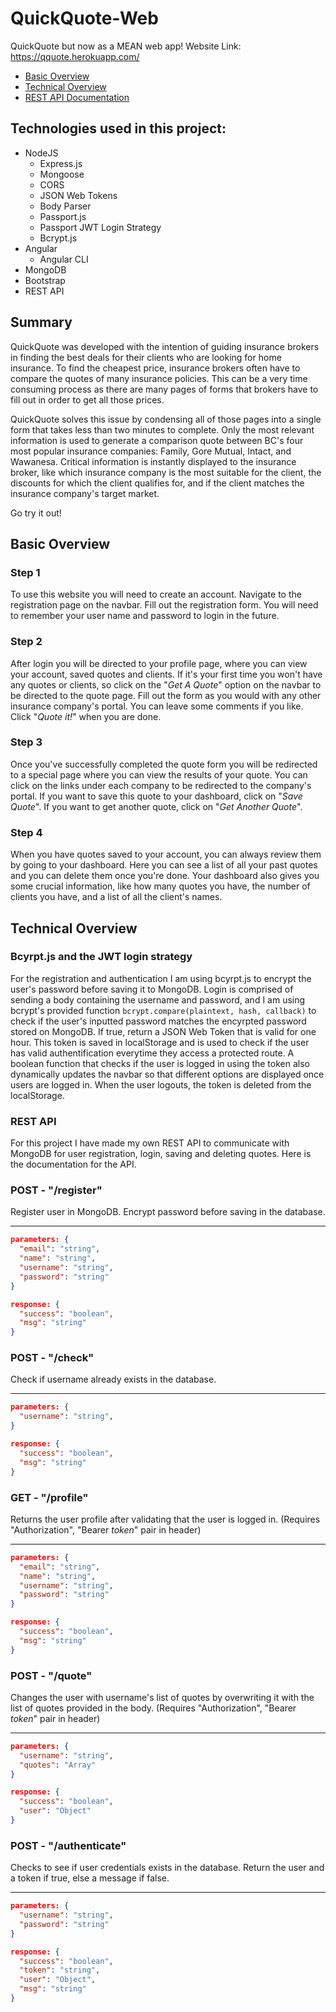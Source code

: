 # QuickQuote-Web

QuickQuote but now as a MEAN web app! Website Link: https://qquote.herokuapp.com/

* [Basic Overview](https://github.com/Novacer/QuickQuote-Web/blob/master/README.md#basic-overview)
* [Technical Overview](https://github.com/Novacer/QuickQuote-Web/blob/master/README.md#technical-overview)
* [REST API Documentation](https://github.com/Novacer/QuickQuote-Web/blob/master/README.md#rest-api)

## Technologies used in this project:
* NodeJS
  * Express.js
  * Mongoose
  * CORS
  * JSON Web Tokens
  * Body Parser
  * Passport.js
  * Passport JWT Login Strategy
  * Bcrypt.js
* Angular
  * Angular CLI
* MongoDB
* Bootstrap
* REST API

## Summary

QuickQuote was developed with the intention of guiding insurance brokers in finding the best deals for their clients who are looking for home insurance. To find the cheapest price, insurance brokers often have to compare the quotes of many insurance policies. This can be a very time consuming process as there are many pages of forms that brokers have to fill out in order to get all those prices.

QuickQuote solves this issue by condensing all of those pages into a single form that takes less than two minutes to complete. Only the most relevant information is used to generate a comparison quote between BC's four most popular insurance companies: Family, Gore Mutual, Intact, and Wawanesa. Critical information is instantly displayed to the insurance broker, like which insurance company is the most suitable for the client, the discounts for which the client qualifies for, and if the client matches the insurance company's target market.

Go try it out!



## Basic Overview

### Step 1
To use this website you will need to create an account. Navigate to the registration page on the navbar. Fill out the registration form. You will need to remember your user name and password to login in the future.

### Step 2
After login you will be directed to your profile page, where you can view your account, saved quotes and clients. If it's your first time you won't have any quotes or clients, so click on the "*Get A Quote*" option on the navbar to be directed to the quote page. Fill out the form as you would with any other insurance company's portal. You can leave some comments if you like. Click "*Quote it!*" when you are done. 

### Step 3
Once you've successfully completed the quote form you will be redirected to a special page where you can view the results of your quote. You can click on the links under each company to be redirected to the company's portal. If you want to save this quote to your dashboard, click on "*Save Quote*". If you want to get another quote, click on "*Get Another Quote*".

### Step 4
When you have quotes saved to your account, you can always review them by going to your dashboard. Here you can see a list of all your past quotes and you can delete them once you're done. Your dashboard also gives you some crucial information, like how many quotes you have, the number of clients you have, and a list of all the client's names. 



## Technical Overview

### Bcyrpt.js and the JWT login strategy
For the registration and authentication I am using bcyrpt.js to encrypt the user's password before saving it to MongoDB. Login is comprised of sending a body containing the username and password, and I am using bcrypt's provided function `bcrypt.compare(plaintext, hash, callback)` to check if the user's inputted password matches the encyrpted password stored on MongoDB. If true, return a JSON Web Token that is valid for one hour. This token is saved in localStorage and is used to check if the user has valid authentification everytime they access a protected route. A boolean function that checks if the user is logged in using the token also dynamically updates the navbar so that different options are displayed once users are logged in. When the user logouts, the token is deleted from the localStorage.

### REST API
For this project I have made my own REST API to communicate with MongoDB for user registration, login, saving and deleting quotes.
Here is the documentation for the API.


### POST - "/register"
Register user in MongoDB. Encrypt password before saving in the database.

--------
```JSON
parameters: {
  "email": "string",
  "name": "string",
  "username": "string",
  "password": "string"
}

response: {
  "success": "boolean",
  "msg": "string"
}
```

### POST - "/check"
Check if username already exists in the database.

--------
```JSON
parameters: {
  "username": "string",
}

response: {
  "success": "boolean",
  "msg": "string"
}
```

### GET - "/profile"
Returns the user profile after validating that the user is logged in.
(Requires "Authorization", "Bearer *token*" pair in header)

--------
```JSON
parameters: {
  "email": "string",
  "name": "string",
  "username": "string",
  "password": "string"
}

response: {
  "success": "boolean",
  "msg": "string"
}
```

### POST - "/quote"
Changes the user with username's list of quotes by overwriting it with the list of quotes provided in the body.
(Requires "Authorization", "Bearer *token*" pair in header)

--------
```JSON
parameters: {
  "username": "string",
  "quotes": "Array"
}

response: {
  "success": "boolean",
  "user": "Object"
}
```

### POST - "/authenticate"
Checks to see if user credentials exists in the database. Return the user and a token if true, else a message if false.

--------
```JSON
parameters: {
  "username": "string",
  "password": "string"
}

response: {
  "success": "boolean",
  "token": "string",
  "user": "Object",
  "msg": "string"
}
```
